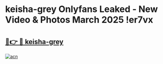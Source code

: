 # keisha-grey Onlyfans Leaked - New Video & Photos March 2025 !er7vx

# <h2><a href="https://du8gd8.iuczelnia.edu.pl?title=keisha-grey&ref=er7vx">🔗👉 🔴 keisha-grey</a></h2>

[![acn](https://github.com/user-attachments/assets/0f9c940e-d8b0-45ae-aac7-cd30a18b3e1c)](https://du8gd8.iuczelnia.edu.pl?title=keisha-grey&ref=er7vx)

